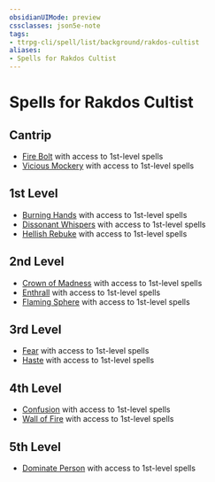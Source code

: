 ```yaml
---
obsidianUIMode: preview
cssclasses: json5e-note
tags:
- ttrpg-cli/spell/list/background/rakdos-cultist
aliases:
- Spells for Rakdos Cultist
---
```

# Spells for Rakdos Cultist

## Cantrip

- [Fire Bolt](Інструменти%20ДМ/CLI/spells/fire-bolt-xphb.md "XPHB") with access to 1st-level spells
- [Vicious Mockery](Інструменти%20ДМ/CLI/spells/vicious-mockery-xphb.md "XPHB") with access to 1st-level spells

## 1st Level

- [Burning Hands](Інструменти%20ДМ/CLI/spells/burning-hands-xphb.md "XPHB") with access to 1st-level spells
- [Dissonant Whispers](Інструменти%20ДМ/CLI/spells/dissonant-whispers-xphb.md "XPHB") with access to 1st-level spells
- [Hellish Rebuke](Інструменти%20ДМ/CLI/spells/hellish-rebuke-xphb.md "XPHB") with access to 1st-level spells

## 2nd Level

- [Crown of Madness](Інструменти%20ДМ/CLI/spells/crown-of-madness-xphb.md "XPHB") with access to 1st-level spells
- [Enthrall](Інструменти%20ДМ/CLI/spells/enthrall-xphb.md "XPHB") with access to 1st-level spells
- [Flaming Sphere](Інструменти%20ДМ/CLI/spells/flaming-sphere-xphb.md "XPHB") with access to 1st-level spells

## 3rd Level

- [Fear](Інструменти%20ДМ/CLI/spells/fear-xphb.md "XPHB") with access to 1st-level spells
- [Haste](Інструменти%20ДМ/CLI/spells/haste-xphb.md "XPHB") with access to 1st-level spells

## 4th Level

- [Confusion](Інструменти%20ДМ/CLI/spells/confusion-xphb.md "XPHB") with access to 1st-level spells
- [Wall of Fire](Інструменти%20ДМ/CLI/spells/wall-of-fire-xphb.md "XPHB") with access to 1st-level spells

## 5th Level

- [Dominate Person](Інструменти%20ДМ/CLI/spells/dominate-person-xphb.md "XPHB") with access to 1st-level spells